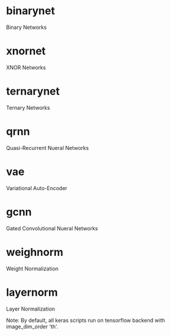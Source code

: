 # binarynet
Binary Networks

# xnornet
XNOR Networks

# ternarynet
Ternary Networks

# qrnn
Quasi-Recurrent Nueral Networks

# vae
Variational Auto-Encoder

# gcnn
Gated Convolutional Nueral Networks

# weighnorm
Weight Normalization

# layernorm
Layer Normalization

Note:
By default, all keras scripts run on tensorflow backend with image_dim_order 'th'.
